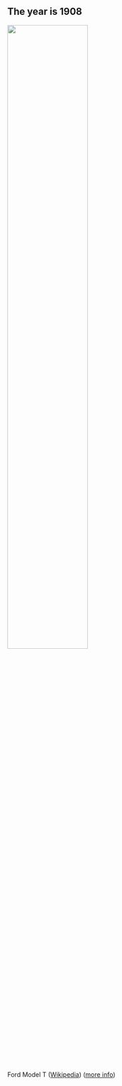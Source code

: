 ##  The year is 1908

<img src="resources/1910Ford-T.jpg" style="width:60%;height:60%"/>

Ford Model T ([Wikipedia](https://en.wikipedia.org/wiki/File:1910Ford-T.jpg)) ([more info](http://www.barefootsworld.net/ford-model-t.html))

<!-- Ford engine assembly / disassembly: http://www.barefootsworld.net/ford-model-t.html -->